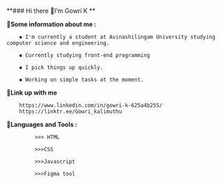 **### Hi there 👋I'm Gowri K **

📌**Some information about me :**

        ◾ I'm currently a student at Avinashilingam University studying computer science and engineering.
        
        ◾ Currently studying front-end programming 
        
        ◾ I pick things up quickly.
        
        ◾ Working on simple tasks at the moment.
📌**Link up with me**

        https://www.linkedin.com/in/gowri-k-625a4b255/
        https://linktr.ee/Gowri_kalimuthu
        
📌**Languages and Tools :**

             >>> HTML
             
             >>>CSS
             
             >>>Javascript
             
             >>>Figma tool
